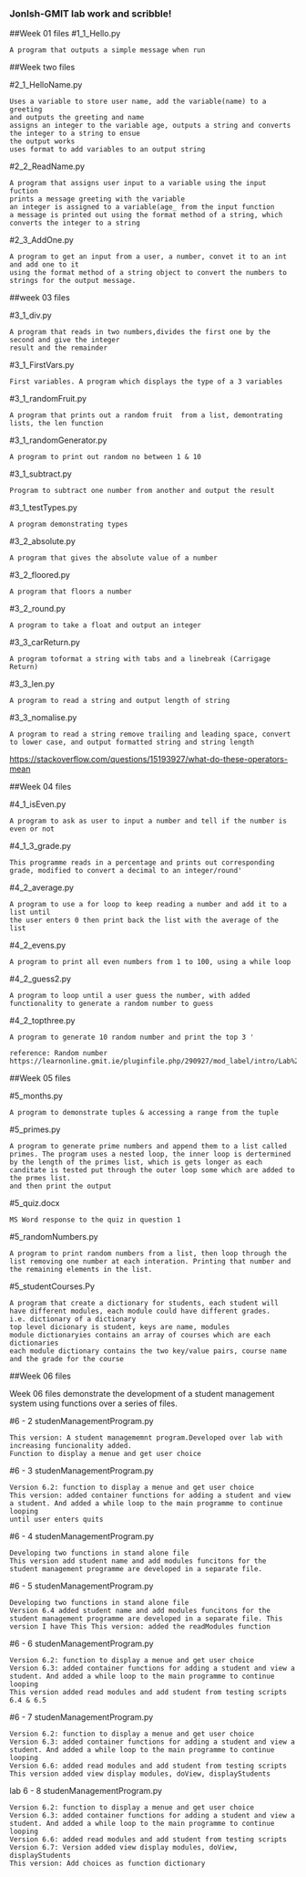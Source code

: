 ### JonIsh-GMIT lab work and scribble!
##Week 01 files 
#1_1_Hello.py

    A program that outputs a simple message when run

##Week two files


#2_1_HelloName.py

    Uses a variable to store user name, add the variable(name) to a greeting
    and outputs the greeting and name
    assigns an integer to the variable age, outputs a string and converts the integer to a string to ensue
    the output works
    uses format to add variables to an output string

#2_2_ReadName.py

    A program that assigns user input to a variable using the input fuction
    prints a message greeting with the variable
    an integer is assigned to a variable(age_ from the input function
    a message is printed out using the format method of a string, which converts the integer to a string

#2_3_AddOne.py

    A program to get an input from a user, a number, convet it to an int and add one to it
    using the format method of a string object to convert the numbers to strings for the output message.

##week 03 files

#3_1_div.py

    A program that reads in two numbers,divides the first one by the second and give the integer 
    result and the remainder

#3_1_FirstVars.py

    First variables. A program which displays the type of a 3 variables

#3_1_randomFruit.py

    A program that prints out a random fruit  from a list, demontrating lists, the len function

#3_1_randomGenerator.py

    A program to print out random no between 1 & 10

#3_1_subtract.py

    Program to subtract one number from another and output the result

#3_1_testTypes.py

    A program demonstrating types

#3_2_absolute.py

    A program that gives the absolute value of a number

#3_2_floored.py

    A program that floors a number

#3_2_round.py

    A program to take a float and output an integer

#3_3_carReturn.py

    A program toformat a string with tabs and a linebreak (Carrigage Return)

#3_3_len.py

    A program to read a string and output length of string

#3_3_nomalise.py

    A program to read a string remove trailing and leading space, convert to lower case, and output formatted string and string length


https://stackoverflow.com/questions/15193927/what-do-these-operators-mean

##Week 04 files

#4_1_isEven.py

    A program to ask as user to input a number and tell if the number is even or not

#4_1_3_grade.py

    This programme reads in a percentage and prints out corresponding grade, modified to convert a decimal to an integer/round'

#4_2_average.py

    A program to use a for loop to keep reading a number and add it to a list until
    the user enters 0 then print back the list with the average of the list 

#4_2_evens.py

    A program to print all even numbers from 1 to 100, using a while loop

#4_2_guess2.py

    A program to loop until a user guess the number, with added functionality to generate a random number to guess

#4_2_topthree.py

    A program to generate 10 random number and print the top 3 '

    reference: Random number
    https://learnonline.gmit.ie/pluginfile.php/290927/mod_label/intro/Lab%204.2%20loops.pdf

##Week 05 files

#5_months.py

    A program to demonstrate tuples & accessing a range from the tuple
#5_primes.py

    A program to generate prime numbers and append them to a list called primes. The program uses a nested loop, the inner loop is dertermined by the length of the primes list, which is gets longer as each canditate is tested put through the outer loop some which are added to the prmes list.
    and then print the output

#5_quiz.docx

    MS Word response to the quiz in question 1

#5_randomNumbers.py

    A program to print random numbers from a list, then loop through the list removing one number at each interation. Printing that number and the remaining elements in the list. 

#5_studentCourses.Py

    A program that create a dictionary for students, each student will have different modules, each module could have different grades.
    i.e. dictionary of a dictionary
    top level dicionary is student, keys are name, modules
    module dictionaryies contains an array of courses which are each dictionaries
    each module dictionary contains the two key/value pairs, course name and the grade for the course

##Week 06 files

Week 06 files demonstrate the development of a student management system using functions over a series of files.

#6 - 2 studenManagementProgram.py

    This version: A student managememnt program.Developed over lab with increasing funcionality added.
    Function to display a menue and get user choice

#6 - 3 studenManagementProgram.py

    Version 6.2: function to display a menue and get user choice
    This version: added container functions for adding a student and view a student. And added a while loop to the main programme to continue looping 
    until user enters quits

#6 - 4 studenManagementProgram.py

    Developing two functions in stand alone file
    This version add student name and add modules funcitons for the student management programme are developed in a separate file.

#6 - 5 studenManagementProgram.py

    Developing two functions in stand alone file
    Version 6.4 added student name and add modules funcitons for the student management programme are developed in a separate file. This version I have This This version: added the readModules function

#6 - 6 studenManagementProgram.py

    Version 6.2: function to display a menue and get user choice
    Version 6.3: added container functions for adding a student and view a student. And added a while loop to the main programme to continue looping 
    This version added read modules and add student from testing scripts 6.4 & 6.5 

#6 - 7 studenManagementProgram.py

    Version 6.2: function to display a menue and get user choice
    Version 6.3: added container functions for adding a student and view a student. And added a while loop to the main programme to continue looping 
    Version 6.6: added read modules and add student from testing scripts
    This version added view display modules, doView, displayStudents

lab 6 - 8 studenManagementProgram.py

    Version 6.2: function to display a menue and get user choice
    Version 6.3: added container functions for adding a student and view a student. And added a while loop to the main programme to continue looping 
    Version 6.6: added read modules and add student from testing scripts 
    Version 6.7: Version added view display modules, doView, displayStudents
    This version: Add choices as function dictionary